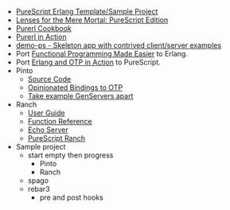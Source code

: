 - [PureScript Erlang Template/Sample Project](https://github.com/mkohlhaas/PureScript-Erlang)
- [Lenses for the Mere Mortal: PureScript Edition](https://github.com/mkohlhaas/Lenses-for-the-Mere-Mortals-PureScript)
- [Purerl Cookbook](https://purerl-cookbook.readthedocs.io/en/main/index.html)
- [Purerl in Action](https://github.com/mkohlhaas/Purerl-in-Action)
- [demo-ps - Skeleton app with contrived client/server examples](https://github.com/id3as/demo-ps)
- Port [Functional Programming Made Easier](https://github.com/mkohlhaas/Functional-Programming-Made-Easier) to Erlang.
- Port [Erlang and OTP in Action](https://github.com/mkohlhaas/Erlang-and-OTP-in-Action) to PureScript.
- Pinto
  - [Source Code](https://github.com/id3as/purescript-erl-pinto)
  - [Opinionated Bindings to OTP](https://github.com/id3as/purescript-erl-pinto/blob/v0.1.0/README.md)
  - [Take example GenServers apart](https://github.com/id3as/demo-ps/blob/main/server/src/BookSup.purs#L41)
- Ranch 
  - [User Guide](https://ninenines.eu/docs/en/ranch/2.1/guide/)
  - [Function Reference](https://ninenines.eu/docs/en/ranch/2.1/manual/)
  - [Echo Server](https://github.com/ninenines/ranch/tree/master/examples/tcp_echo)
  - [PureScript Ranch](https://pursuit.purerl.fun/packages/erl-ranch/0.0.2)
- Sample project
  - start empty then progress
    - Pinto 
    - Ranch
  - spago
  - rebar3
    - pre and post hooks
